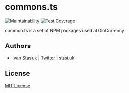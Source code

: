 # commons.ts

[![Maintainability](https://api.codeclimate.com/v1/badges/d8273220fd500d485303/maintainability)](https://codeclimate.com/github/glocurrency/commons.ts/maintainability)
[![Test Coverage](https://api.codeclimate.com/v1/badges/d8273220fd500d485303/test_coverage)](https://codeclimate.com/github/glocurrency/commons.ts/test_coverage)

common.ts is a set of NPM packages used at GloCurrency 

## Authors
- [Ivan Stasiuk](https://github.com/brokeyourbike) | [Twitter](https://twitter.com/brokeyourbike) | [stasi.uk](https://stasi.uk)

## License
[MIT License](https://github.com/glocurrency/commons.ts/blob/main/LICENSE)
